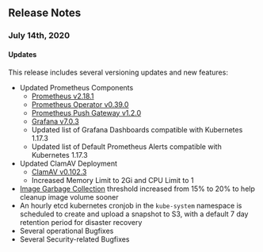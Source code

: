 ## Release Notes

### July 14th, 2020

#### Updates
This release includes several versioning updates and new features:

- Updated Prometheus Components
  - [Prometheus v2.18.1](https://github.com/prometheus/prometheus/tree/release-2.18/docs)
  - [Prometheus Operator v0.39.0](https://github.com/coreos/prometheus-operator/tree/v0.39.0/Documentation)
  - [Prometheus Push Gateway v1.2.0](https://github.com/prometheus/pushgateway/releases/tag/v1.2.0)
  - [Grafana v7.0.3](https://community.grafana.com/t/release-notes-v7-0-x/29381)
  - Updated list of Grafana Dashboards compatible with Kubernetes 1.17.3
  - Updated list of Default Prometheus Alerts compatible with Kubernetes 1.17.3
- Updated ClamAV Deployment
  - [ClamAV v0.102.3](https://blog.clamav.net/2020/05/clamav-01023-security-patch-released.html)
  - Increased Memory Limit to 2Gi and CPU Limit to 1
- [Image Garbage Collection](https://cks-docs.datica.com/#ImageGarbageCollection) threshold increased from 15% to 20% to help cleanup image volume sooner
- An hourly etcd kubernetes cronjob in the `kube-system` namespace is scheduled to create and upload a snapshot to S3, with a default 7 day retention period for disaster recovery
- Several operational Bugfixes
- Several Security-related Bugfixes
